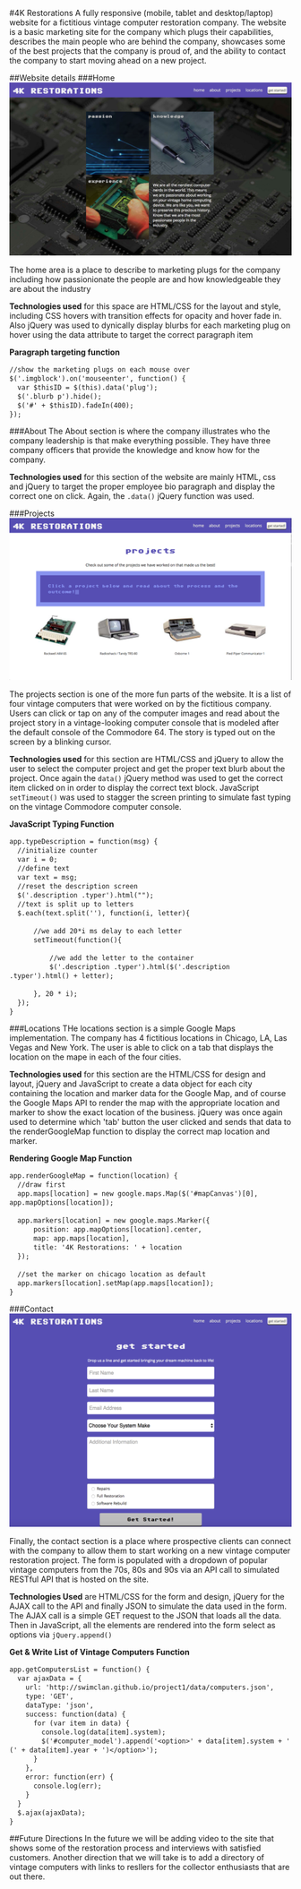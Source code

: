 #4K Restorations
A fully responsive (mobile, tablet and desktop/laptop) website for a fictitious vintage computer restoration company.  The website is a basic marketing site for the company which plugs their capabilities, describes the main people who are behind the company, showcases some of the best projects that the company is proud of, and the ability to contact the company to start moving ahead on a new project.

##Website details
###Home
![alt image](Design/home.png)

The home area is a place to describe to marketing plugs for the company including how passionionate the people are and how knowledgeable they are about the industry

**Technologies used** for this space are HTML/CSS for the layout and style, including CSS hovers with transition effects for opacity and hover fade in.  Also jQuery was used to dynically display blurbs for each marketing plug on hover using the data attribute to target the correct paragraph item

**Paragraph targeting function**
```
//show the marketing plugs on each mouse over
$('.imgblock').on('mouseenter', function() {
  var $thisID = $(this).data('plug');
  $('.blurb p').hide();
  $('#' + $thisID).fadeIn(400);
});
```

###About
The About section is where the company illustrates who the company leadership is that make everything possible.  They have three company officers that provide the knowledge and know how for the company.

**Technologies used** for this section of the website are mainly HTML, css and jQuery to target the proper employee bio paragraph and display the correct one on click.  Again, the `.data()` jQuery function was used.

###Projects
![alt image](Design/projects.png)

The projects section is one of the more fun parts of the website.  It is a list of four vintage computers that were worked on by the fictitious company.  Users can click or tap on any of the computer images and read about the project story in a vintage-looking computer console that is modeled after the default console of the Commodore 64.  The story is typed out on the screen by a blinking cursor.

**Technologies used** for this section are HTML/CSS and jQuery to allow the user to select the computer project and get the proper text blurb about the project.  Once again the `data()` jQuery method was used to get the correct item clicked on in order to display the correct text block. JavaScript `setTimeout()` was used to stagger the screen printing to simulate fast typing on the vintage Commodore computer console.

**JavaScript Typing Function**
```
app.typeDescription = function(msg) {
  //initialize counter
  var i = 0;
  //define text
  var text = msg;
  //reset the description screen
  $('.description .typer').html("");
  //text is split up to letters
  $.each(text.split(''), function(i, letter){

      //we add 20*i ms delay to each letter
      setTimeout(function(){

          //we add the letter to the container
          $('.description .typer').html($('.description .typer').html() + letter);

      }, 20 * i);
  });
}
```
###Locations
THe locations section is a simple Google Maps implementation.  The company has 4 fictitious locations in Chicago, LA, Las Vegas and New York.  The user is able to click on a tab that displays the location on the mape in each of the four cities.

**Technologies used** for this section are the HTML/CSS for design and layout, jQuery and JavaScript to create a data object for each city containing the location and marker data for the Google Map, and of course the Google Maps API to render the map with the appropriate location and marker to show the exact location of the business.   jQuery was once again used to determine which 'tab' button the user clicked and sends that data to the renderGoogleMap function to display the correct map location and marker.

**Rendering Google Map Function**
```
app.renderGoogleMap = function(location) {
  //draw first
  app.maps[location] = new google.maps.Map($('#mapCanvas')[0], app.mapOptions[location]);

  app.markers[location] = new google.maps.Marker({
      position: app.mapOptions[location].center,
      map: app.maps[location],
      title: '4K Restorations: ' + location
  });

  //set the marker on chicago location as default
  app.markers[location].setMap(app.maps[location]);
}
```
###Contact
![alt image](Design/contact.png)

Finally, the contact section is a place where prospective clients can connect with the company to allow them to start working on a new vintage computer restoration project.  The form is populated with a dropdown of popular vintage computers from the 70s, 80s and 90s via an API call to simulated RESTful API that is hosted on the site.

**Technologies Used** are HTML/CSS for the form and design, jQuery for the AJAX call to the API and finally JSON to simulate the data used in the form.  The AJAX call is a simple GET request to the JSON that loads all the data.  Then in JavaScript, all the elements are rendered into the form select as options via `jQuery.append()`

**Get & Write List of Vintage Computers Function**
```
app.getComputersList = function() {
  var ajaxData = {
    url: 'http://swimclan.github.io/project1/data/computers.json',
    type: 'GET',
    dataType: 'json',
    success: function(data) {
      for (var item in data) {
        console.log(data[item].system);
        $('#computer_model').append('<option>' + data[item].system + ' (' + data[item].year + ')</option>');
      }
    },
    error: function(err) {
      console.log(err);
    }
  }
  $.ajax(ajaxData);
}
```
##Future Directions
In the future we will be adding video to the site that shows some of the restoration process and interviews with satisfied customers.  Another direction that we will take is to add a directory of vintage computers with links to resllers for the collector enthusiasts that are out there. 
